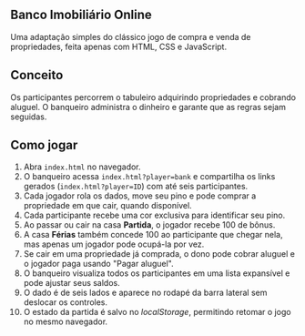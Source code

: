 ## Banco Imobiliário Online

Uma adaptação simples do clássico jogo de compra e venda de propriedades, feita apenas com HTML, CSS e JavaScript.

## Conceito

Os participantes percorrem o tabuleiro adquirindo propriedades e cobrando aluguel. O banqueiro administra o dinheiro e garante que as regras sejam seguidas.

## Como jogar

1. Abra `index.html` no navegador.
2. O banqueiro acessa `index.html?player=bank` e compartilha os links gerados (`index.html?player=ID`) com até seis participantes.
3. Cada jogador rola os dados, move seu pino e pode comprar a propriedade em que cair, quando disponível.
4. Cada participante recebe uma cor exclusiva para identificar seu pino.
5. Ao passar ou cair na casa **Partida**, o jogador recebe 100 de bônus.
6. A casa **Férias** também concede 100 ao participante que chegar nela, mas apenas um jogador pode ocupá-la por vez.
7. Se cair em uma propriedade já comprada, o dono pode cobrar aluguel e o jogador paga usando "Pagar aluguel".
8. O banqueiro visualiza todos os participantes em uma lista expansível e pode ajustar seus saldos.
9. O dado é de seis lados e aparece no rodapé da barra lateral sem deslocar os controles.
10. O estado da partida é salvo no *localStorage*, permitindo retomar o jogo no mesmo navegador.
